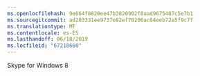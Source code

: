 ```yaml
---
ms.openlocfilehash: 9e664f8820ee47b3820902f8aad9675487c5e7b1
ms.sourcegitcommit: ad203331ee9737e82ef70206ac04eeb72a5f9c7f
ms.translationtype: MT
ms.contentlocale: es-ES
ms.lasthandoff: 06/18/2019
ms.locfileid: "67218660"
---
```

Skype for Windows 8